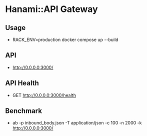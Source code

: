 # Hanami::API Gateway

## Usage
- RACK_ENV=production docker compose up --build

## API
- http://0.0.0.0:3000/

## API Health
- GET http://0.0.0.0:3000/health

## Benchmark
- ab -p inbound_body.json -T application/json -c 100 -n 2000 -k http://0.0.0.0:3000/

